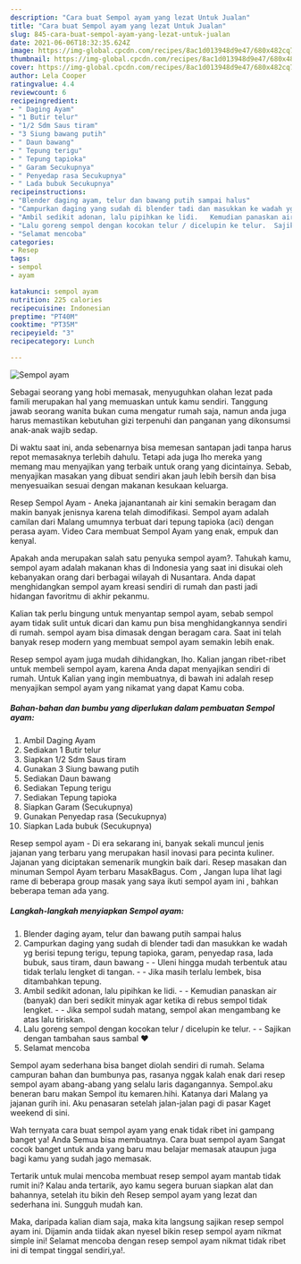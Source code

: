 ```yaml
---
description: "Cara buat Sempol ayam yang lezat Untuk Jualan"
title: "Cara buat Sempol ayam yang lezat Untuk Jualan"
slug: 845-cara-buat-sempol-ayam-yang-lezat-untuk-jualan
date: 2021-06-06T18:32:35.624Z
image: https://img-global.cpcdn.com/recipes/8ac1d013948d9e47/680x482cq70/sempol-ayam-foto-resep-utama.jpg
thumbnail: https://img-global.cpcdn.com/recipes/8ac1d013948d9e47/680x482cq70/sempol-ayam-foto-resep-utama.jpg
cover: https://img-global.cpcdn.com/recipes/8ac1d013948d9e47/680x482cq70/sempol-ayam-foto-resep-utama.jpg
author: Lela Cooper
ratingvalue: 4.4
reviewcount: 6
recipeingredient:
- " Daging Ayam"
- "1 Butir telur"
- "1/2 Sdm Saus tiram"
- "3 Siung bawang putih"
- " Daun bawang"
- " Tepung terigu"
- " Tepung tapioka"
- " Garam Secukupnya"
- " Penyedap rasa Secukupnya"
- " Lada bubuk Secukupnya"
recipeinstructions:
- "Blender daging ayam, telur dan bawang putih sampai halus"
- "Campurkan daging yang sudah di blender tadi dan masukkan ke wadah yg berisi tepung terigu, tepung tapioka, garam, penyedap rasa, lada bubuk, saus tiram, daun bawang  Uleni hingga mudah terbentuk atau tidak terlalu lengket di tangan.   Jika masih terlalu lembek, bisa ditambahkan tepung."
- "Ambil sedikit adonan, lalu pipihkan ke lidi.   Kemudian panaskan air (banyak) dan beri sedikit minyak agar ketika di rebus sempol tidak lengket.   Jika sempol sudah matang, sempol akan mengambang ke atas lalu tiriskan."
- "Lalu goreng sempol dengan kocokan telur / dicelupin ke telur.  Sajikan dengan tambahan saus sambal ❤"
- "Selamat mencoba"
categories:
- Resep
tags:
- sempol
- ayam

katakunci: sempol ayam 
nutrition: 225 calories
recipecuisine: Indonesian
preptime: "PT40M"
cooktime: "PT35M"
recipeyield: "3"
recipecategory: Lunch

---
```



![Sempol ayam](https://img-global.cpcdn.com/recipes/8ac1d013948d9e47/680x482cq70/sempol-ayam-foto-resep-utama.jpg)

Sebagai seorang yang hobi memasak, menyuguhkan olahan lezat pada famili merupakan hal yang memuaskan untuk kamu sendiri. Tanggung jawab seorang  wanita bukan cuma mengatur rumah saja, namun anda juga harus memastikan kebutuhan gizi terpenuhi dan panganan yang dikonsumsi anak-anak wajib sedap.

Di waktu  saat ini, anda sebenarnya bisa memesan santapan jadi tanpa harus repot memasaknya terlebih dahulu. Tetapi ada juga lho mereka yang memang mau menyajikan yang terbaik untuk orang yang dicintainya. Sebab, menyajikan masakan yang dibuat sendiri akan jauh lebih bersih dan bisa menyesuaikan sesuai dengan makanan kesukaan keluarga. 

Resep Sempol Ayam - Aneka jajanantanah air kini semakin beragam dan makin banyak jenisnya karena telah dimodifikasi. Sempol ayam adalah camilan dari Malang umumnya terbuat dari tepung tapioka (aci) dengan perasa ayam. Video Cara membuat Sempol Ayam yang enak, empuk dan kenyal.

Apakah anda merupakan salah satu penyuka sempol ayam?. Tahukah kamu, sempol ayam adalah makanan khas di Indonesia yang saat ini disukai oleh kebanyakan orang dari berbagai wilayah di Nusantara. Anda dapat menghidangkan sempol ayam kreasi sendiri di rumah dan pasti jadi hidangan favoritmu di akhir pekanmu.

Kalian tak perlu bingung untuk menyantap sempol ayam, sebab sempol ayam tidak sulit untuk dicari dan kamu pun bisa menghidangkannya sendiri di rumah. sempol ayam bisa dimasak dengan beragam cara. Saat ini telah banyak resep modern yang membuat sempol ayam semakin lebih enak.

Resep sempol ayam juga mudah dihidangkan, lho. Kalian jangan ribet-ribet untuk membeli sempol ayam, karena Anda dapat menyajikan sendiri di rumah. Untuk Kalian yang ingin membuatnya, di bawah ini adalah resep menyajikan sempol ayam yang nikamat yang dapat Kamu coba.

<!--inarticleads1-->

##### Bahan-bahan dan bumbu yang diperlukan dalam pembuatan Sempol ayam:

1. Ambil  Daging Ayam
1. Sediakan 1 Butir telur
1. Siapkan 1/2 Sdm Saus tiram
1. Gunakan 3 Siung bawang putih
1. Sediakan  Daun bawang
1. Sediakan  Tepung terigu
1. Sediakan  Tepung tapioka
1. Siapkan  Garam (Secukupnya)
1. Gunakan  Penyedap rasa (Secukupnya)
1. Siapkan  Lada bubuk (Secukupnya)


Resep sempol ayam - Di era sekarang ini, banyak sekali muncul jenis jajanan yang terbaru yang merupakan hasil inovasi para pecinta kuliner. Jajanan yang diciptakan semenarik mungkin baik dari. Resep masakan dan minuman Sempol Ayam terbaru MasakBagus. Com , Jangan lupa lihat lagi rame di beberapa group masak yang saya ikuti sempol ayam ini , bahkan beberapa teman ada yang. 

<!--inarticleads2-->

##### Langkah-langkah menyiapkan Sempol ayam:

1. Blender daging ayam, telur dan bawang putih sampai halus
1. Campurkan daging yang sudah di blender tadi dan masukkan ke wadah yg berisi tepung terigu, tepung tapioka, garam, penyedap rasa, lada bubuk, saus tiram, daun bawang -  - Uleni hingga mudah terbentuk atau tidak terlalu lengket di tangan.  -  - Jika masih terlalu lembek, bisa ditambahkan tepung.
1. Ambil sedikit adonan, lalu pipihkan ke lidi.  -  - Kemudian panaskan air (banyak) dan beri sedikit minyak agar ketika di rebus sempol tidak lengket.  -  - Jika sempol sudah matang, sempol akan mengambang ke atas lalu tiriskan.
1. Lalu goreng sempol dengan kocokan telur / dicelupin ke telur. -  - Sajikan dengan tambahan saus sambal ❤
1. Selamat mencoba


Sempol ayam sederhana bisa banget diolah sendiri di rumah. Selama campuran bahan dan bumbunya pas, rasanya nggak kalah enak dari resep sempol ayam abang-abang yang selalu laris dagangannya. Sempol.aku beneran baru makan Sempol itu kemaren.hihi. Katanya dari Malang ya jajanan gurih ini. Aku penasaran setelah jalan-jalan pagi di pasar Kaget weekend di sini. 

Wah ternyata cara buat sempol ayam yang enak tidak ribet ini gampang banget ya! Anda Semua bisa membuatnya. Cara buat sempol ayam Sangat cocok banget untuk anda yang baru mau belajar memasak ataupun juga bagi kamu yang sudah jago memasak.

Tertarik untuk mulai mencoba membuat resep sempol ayam mantab tidak rumit ini? Kalau anda tertarik, ayo kamu segera buruan siapkan alat dan bahannya, setelah itu bikin deh Resep sempol ayam yang lezat dan sederhana ini. Sungguh mudah kan. 

Maka, daripada kalian diam saja, maka kita langsung sajikan resep sempol ayam ini. Dijamin anda tiidak akan nyesel bikin resep sempol ayam nikmat simple ini! Selamat mencoba dengan resep sempol ayam nikmat tidak ribet ini di tempat tinggal sendiri,ya!.

